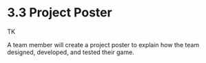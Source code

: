 # 3.3 Project Poster

TK

A team member will create a project poster to explain how the team designed, developed, and tested their game.

